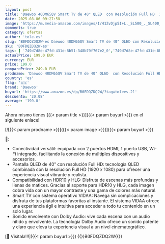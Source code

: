 ```yaml
---
layout: post
title: 'Daewoo 40DM65QV Smart TV de 40" QLED  con Resolución Full HD  1920 x 1080   HDR  Compatible con Asistente de Voz Alexa'
date: 2025-08-06 09:27:58
image: 'https://m.media-amazon.com/images/I/41ZvDjp5I+L._SL500_._SL400_.jpg'
comments: true
category: ofertas
author: 'tole.es'
slug: 'B0FDQZDQ2W-es Daewoo 40DM65QV Smart TV de 40" QLED con Resolución Full...'
sku: 'B0FDQZDQ2W-es'
tags: [ '749d7d8e-47fd-431e-8b51-348b70f767e2_0','749d7d8e-47fd-431e-8b51-348b70f767e2_8101','Arborist Merchandising Root','Electrónica','New Arrivals in Electronics','Self Service','Special Features Stores','TV, vídeo y home cinema','Televisores','daewoo','smart','tv','🇪🇸', ]
actualPrice: 199.0 EUR
currency: EUR
price: 199.0
comparePrice: 249.0 EUR
prodname: 'Daewoo 40DM65QV Smart TV de 40" QLED  con Resolución Full HD  1920 x 1080   HDR  Compatible con Asistente de Voz Alexa'
country: 'es'
flag: '🇪🇸'
brand: 'Daewoo'
buyurl: 'https://www.amazon.es/dp/B0FDQZDQ2W/?tag=tolees-21'
descuento: '20.08'
average: '199.0'
---
```


Ahora mismo tienes [{{< param title >}}]({{< param buyurl >}}) en el siguiente enlace!

[![{{< param prodname >}}]({{< param image >}})]({{< param buyurl >}})

🔎:

- Conectividad versátil: equipada con 2 puertos HDMI, 1 puerto USB, Wi-Fi integrado, facilitando la conexión de múltiples dispositivos y accesorios.
- Pantalla QLED de 40" con resolución Full HD: tecnología QLED combinada con la resolución Full HD (1920 x 1080) para ofrecer una experiencia visual vibrante y realista.
- Compatibilidad con HDR10 y HLG: Disfruta de escenas más profundas y llenas de matices. Gracias al soporte para HDR10 y HLG, cada imagen cobra vida con un mayor contraste y una gama de colores más natural.
- Smart TV con sistema operativo VIDAA: Navega sin complicaciones y disfruta de tus plataformas favoritas al instante. El sistema VIDAA ofrece una experiencia ágil e intuitiva para acceder a todo tu contenido en un solo lugar.
- Sonido envolvente con Dolby Audio: vive cada escena con un audio nítido y envolvente. La tecnología Dolby Audio ofrece un sonido potente y claro que eleva tu experiencia visual a un nivel cinematográfico.

[🛒 Visítala!!!]({{< param buyurl >}})
{{<world>}}B0FDQZDQ2W{{</world>}}
